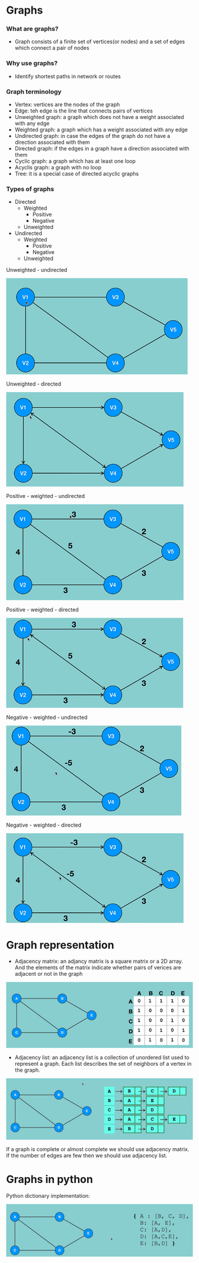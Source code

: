# Graphs
### What are graphs?
- Graph consists of a finite set of vertices(or nodes) and a set of edges which connect a pair of nodes

### Why use graphs?
- Identify shortest paths in network or routes

### Graph terminology
- Vertex: vertices are the nodes of the graph
- Edge: teh edge is the line that connects pairs of vertices
- Unweighted graph: a graph which does not have a weight associated with any edge
- Weighted graph: a graph which has a weight associated with any edge
- Undirected graph: in case the edges of the graph do not have a direction associated with them
- Directed graph: if the edges in a graph have a direction associated with them
- Cyclic graph: a graph which has at least one loop
- Acyclis graph: a graph with no loop
- Tree: it is a special case of directed acyclic graphs

### Types of graphs
- Directed
    - Weighted
        - Positive
        - Negative
    - Unweighted
- Undirected
    - Weighted
        - Positive
        - Negative
    - Unweighted

Unweighted - undirected

![Unweighted - undirected](image.png)

Unweighted - directed

![Unweighted - directed](image-1.png)

Positive - weighted - undirected

![Positive - weighted - undirected](image-2.png)

Positive - weighted - directed

![Positive - weighted - directed](image-3.png)

Negative - weighted - undirected

![Negative - weighted - undirected](image-4.png)

Negative - weighted - directed

![Negative - weighted - directed](image-5.png)

# Graph representation
- Adjacency matrix: an adjancy matrix is a square matrix or a 2D array. And the elements of the matrix indicate whether pairs of verices are adjacent or not in the graph

![Adj matrix](image-6.png)

- Adjacency list: an adjacency list is a collection of unordered list used to represent a graph. Each list describes the set of neighbors of a vertex in the graph.

![Adj list](image-7.png)

If a graph is complete or almost complete we should use adjacency matrix. If the number of edges are few then we should use adjacency list.

# Graphs in python

Python dictionary implementation:

![Dictionary](image-8.png)